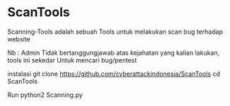 # ScanTools
Scanning-Tools adalah sebuah Tools untuk melakukan scan bug terhadap website 

Nb : Admin Tidak bertanggungjawab atas kejahatan yang kalian lakukan, tools ini sekedar Untuk mencari bug/pentest

instalasi
git clone https://github.com/cyberattackindonesia/ScanTools 
cd ScanTools

Run
python2 Scanning.py
